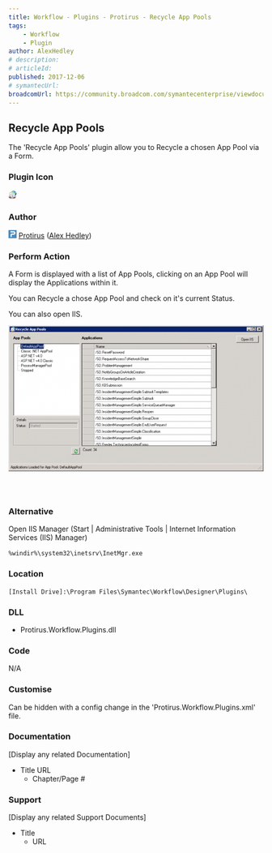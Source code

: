 ```yaml
---
title: Workflow - Plugins - Protirus - Recycle App Pools
tags:
    - Workflow
    - Plugin
author: AlexHedley
# description: 
# articleId: 
published: 2017-12-06
# symantecUrl:
broadcomUrl: https://community.broadcom.com/symantecenterprise/viewdocument/workflow-plugins-protirus-rec?CommunityKey=04ead5e9-3643-4118-b853-afa5a58710c6&tab=librarydocuments
---
```


## Recycle App Pools
  
The 'Recycle App Pools' plugin allow you to Recycle a chosen App Pool via a Form.

### Plugin Icon
  
![Application Pool](images\ApplicationPool.png)
  
### Author
  
![Protirus 0](images\Protirus_0.png) [Protirus](https://www.protirus.com) ([Alex Hedley](https://www.symantec.com/connect/user/alexhedley))

### Perform Action
  
A Form is displayed with a list of App Pools, clicking on an App Pool will display the Applications within it.
  
You can Recycle a chose App Pool and check on it's current Status.
  
You can also open IIS.
  
![Workflow - Plugins - RecycleAppPools](images\Workflow-Plugins-RecycleAppPools.png)
  
###  
  
### Alternative
  
Open IIS Manager (Start | Administrative Tools | Internet Information Services (IIS) Manager)

    %windir%\system32\inetsrv\InetMgr.exe

### Location

    [Install Drive]:\Program Files\Symantec\Workflow\Designer\Plugins\

### DLL
  
- Protirus.Workflow.Plugins.dll

### Code
  
N/A

### Customise
  
Can be hidden with a config change in the 'Protirus.Workflow.Plugins.xml' file.

### Documentation
  
[Display any related Documentation]

- Title URL
    - Chapter/Page #

### Support
  
[Display any related Support Documents]

- Title
    - URL
